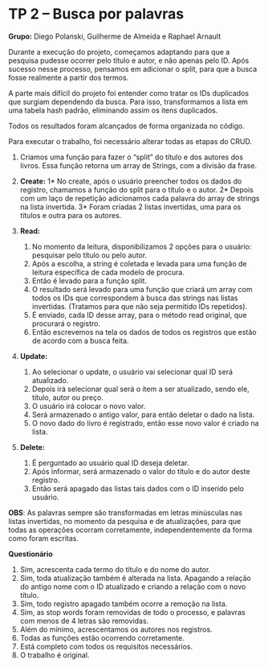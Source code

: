 # TP 2 – Busca por palavras

**Grupo:** Diego Polanski, Guilherme de Almeida e Raphael Arnault 

Durante a execução do projeto, começamos adaptando para que a pesquisa pudesse ocorrer pelo título e autor, e não apenas pelo ID. Após sucesso nesse processo, pensamos em adicionar o split, para que a busca fosse realmente a partir dos termos.

A parte mais difícil do projeto foi entender como tratar os IDs duplicados que surgiam dependendo da busca. Para isso, transformamos a lista em uma tabela hash padrão, eliminando assim os itens duplicados.

Todos os resultados foram alcançados de forma organizada no código.

Para executar o trabalho, foi necessário alterar todas as etapas do CRUD.

1. Criamos uma função para fazer o “split” do título e dos autores dos livros. Essa função retorna um array de Strings, com a divisão da frase.
2. **Create:** 
      1* No create, após o usuário preencher todos os dados do registro, chamamos a função do split para o título e o autor. 
      2* Depois com um laço de repetição adicionamos cada palavra do array de strings na lista invertida.
      3* Foram criadas 2 listas invertidas, uma para os títulos e outra para os autores. 

3. **Read:**
      1) No momento da leitura, disponibilizamos 2 opções para o usuário: pesquisar pelo título ou pelo autor. 
      2) Após a escolha, a string é coletada e levada para uma função de leitura específica de cada modelo de procura. 
      3) Então é levado para a função split.
      4) O resultado será levado para uma função que criará um array com todos os IDs que correspondem à busca das strings nas listas invertidas. (Tratamos para que não seja permitido IDs repetidos).
      5) É enviado, cada ID desse array, para o método read original, que procurará o registro.
      6) Então escrevemos na tela os dados de todos os registros que estão de acordo com a busca feita.

4. **Update:**
      1) Ao selecionar o update, o usuário vai selecionar qual ID será atualizado.
      2) Depois irá selecionar qual será o item a ser atualizado, sendo ele, título, autor ou preço.
      3) O usuário irá colocar o novo valor.
      4) Será armazenado o antigo valor, para então deletar o dado na lista.
      5) O novo dado do livro é registrado, então esse novo valor é criado na lista.

5. **Delete:**
      1) É perguntado ao usuário qual ID deseja deletar.
      2) Após informar, será armazenado o valor do título e do autor deste registro.
      3) Então será apagado das listas tais dados com o ID inserido pelo usuário.

**OBS**: As palavras sempre são transformadas em letras minúsculas nas listas invertidas, no momento da pesquisa e de atualizações, para que todas as operações ocorram corretamente, independentemente da forma como foram escritas.

**Questionário**

1. Sim, acrescenta cada termo do título e do nome do autor.
2. Sim, toda atualização também é alterada na lista. Apagando a relação do antigo nome com o ID atualizado e criando a relação com o novo título.
3. Sim, todo registro apagado também ocorre a remoção na lista.
4. Sim, as stop words foram removidas de todo o processo, e palavras com menos de 4 letras são removidas.
5. Além do mínimo, acrescentamos os autores nos registros.
6. Todas as funções estão ocorrendo corretamente.
7. Está completo com todos os requisitos necessários.
8. O trabalho é original.
